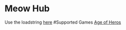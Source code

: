 # Meow Hub
Use the loadstring
[here](https://github.com/meowman567/MeowHub/blob/main/MeowHubLoadstring.lua)
#Supported Games
[Age of Heros](https://www.roblox.com/games/4866692557/Age-of-Heroes)
